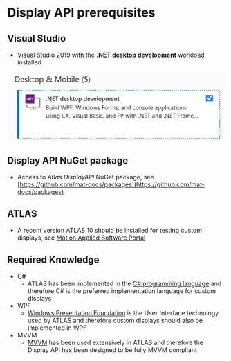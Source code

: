# Display API prerequisites

## Visual Studio

- [Visual Studio 2019](https://visualstudio.microsoft.com/downloads/?utm_medium=microsoft&utm_source=docs.microsoft.com&utm_campaign=inline+link&utm_content=download+vs2019) with the **.NET desktop development** workload installed

![Visual Studio Installer](devguide/assets/images/visualstudioinstaller.png)

## Display API NuGet package

- Access to _Atlas.DisplayAPI_ NuGet package, see [https://github.com/mat-docs/packages](https://github.com/mat-docs/packages)

## ATLAS

- A recent version ATLAS 10 should be installed for testing custom displays, see [Motion Applied Software Portal](https://www.mclarenelectronics.com/Portal)

## Required Knowledge

- C#
    - ATLAS has been implemented in the [C# programming language](https://docs.microsoft.com/en-us/dotnet/csharp/tour-of-csharp/) and therefore C# is the preferred implementation language for custom displays
- WPF
    - [Windows Presentation Foundation](https://docs.microsoft.com/en-us/visualstudio/designers/getting-started-with-wpf) is the User Interface technology used by ATLAS and therefore custom displays should also be implemented in WPF
- MVVM
    -  [MVVM](mvvm.md) has been used extensively in ATLAS and therefore the Display API has been designed to be fully MVVM compliant

